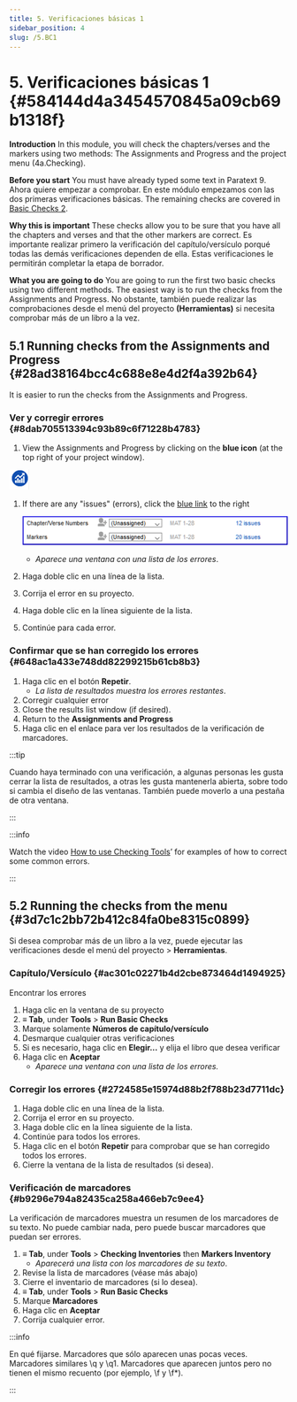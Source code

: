 ```yaml
---
title: 5. Verificaciones básicas 1
sidebar_position: 4
slug: /5.BC1
---
```




# 5. Verificaciones básicas 1 {#584144d4a3454570845a09cb69b1318f}


**Introduction**  In this module, you will check the chapters/verses and the markers using two methods: The Assignments and Progress and the project menu (4a.Checking).


**Before you start**  You must have already typed some text in Paratext 9. Ahora quiere empezar a comprobar. En este módulo empezamos con las dos primeras verificaciones básicas. The remaining checks are covered in [Basic Checks 2](/12.BC2).


**Why this is important**  These checks allow you to be sure that you have all the chapters and verses and that the other markers are correct. Es importante realizar primero la verificación del capítulo/versículo porqué todas las demás verificaciones dependen de ella. Estas verificaciones le permitirán completar la etapa de borrador.


**What you are going to do**  You are going to run the first two basic checks using two different methods. The easiest way is to run the checks from the Assignments and Progress. No obstante, también puede realizar las comprobaciones desde el menú del proyecto **(Herramientas)** si necesita comprobar más de un libro a la vez.


## 5.1 Running checks from the Assignments and Progress {#28ad38164bcc4c688e8e4d2f4a392b64}


It is easier to run the checks from the Assignments and Progress.


### **Ver y corregir errores** {#8dab705513394c93b89c6f71228b4783}


<div class='notion-row'>
<div class='notion-column' style={{width: 'calc((100% - (min(32px, 4vw) * 1)) * 0.5)'}}>

1. View the Assignments and Progress by clicking on the **blue icon** (at the top right of your project window).

</div><div className='notion-spacer'></div>

<div class='notion-column' style={{width: 'calc((100% - (min(32px, 4vw) * 1)) * 0.5)'}}>

![](./1327675855.png)

</div><div className='notion-spacer'></div>
</div>

1. If there are any "issues" (errors), click the <u>blue link</u> to the right

    ![](./1439418375.png)

    - _Aparece una ventana con una lista de los errores_.
1. Haga doble clic en una línea de la lista.
1. Corrija el error en su proyecto.
1. Haga doble clic en la línea siguiente de la lista.
1. Continúe para cada error.

### **Confirmar que se han corregido los errores** {#648ac1a433e748dd82299215b61cb8b3}

1. Haga clic en el botón **Repetir**.
    - _La lista de resultados muestra los errores restantes_.
1. Corregir cualquier error
1. Close the results list window (if desired).
1. Return to the **Assignments and Progress**
1. Haga clic en el enlace para ver los resultados de la verificación de marcadores.

:::tip

Cuando haya terminado con una verificación, a algunas personas les gusta cerrar la lista de resultados, a otras les gusta mantenerla abierta, sobre todo si cambia el diseño de las ventanas. También puede moverlo a una pestaña de otra ventana.

:::




:::info

Watch the video  [How to use Checking Tools](https://vimeo.com/127298551)’ for examples of how to correct some common errors.

:::




## 5.2 Running the checks from the menu {#3d7c1c2bb72b412c84fa0be8315c0899}


Si desea comprobar más de un libro a la vez, puede ejecutar las verificaciones desde el menú del proyecto \> **Herramientas**.


### Capítulo/Versículo {#ac301c02271b4d2cbe873464d1494925}


Encontrar los errores

1. Haga clic en la ventana de su proyecto
1. **≡ Tab**, under **Tools** &gt; **Run Basic Checks**
1. Marque solamente **Números de capítulo/versículo**
1. Desmarque cualquier otras verificaciones
1. Si es necesario, haga clic en **Elegir…** y elija el libro que desea verificar
1. Haga clic en **Aceptar**
    - _Aparece una ventana con una lista de los errores._

### Corregir los errores {#2724585e15974d88b2f788b23d7711dc}

1. Haga doble clic en una línea de la lista.
1. Corrija el error en su proyecto.
1. Haga doble clic en la línea siguiente de la lista.
1. Continúe para todos los errores.
1. Haga clic en el botón **Repetir** para comprobar que se han corregido todos los errores.
1. Cierre la ventana de la lista de resultados (si desea).

### Verificación de marcadores {#b9296e794a82435ca258a466eb7c9ee4}


La verificación de marcadores muestra un resumen de los marcadores de su texto. No puede cambiar nada, pero puede buscar marcadores que puedan ser errores.

1. **≡ Tab**, under **Tools** &gt; **Checking Inventories** then **Markers Inventory**
    - _Aparecerá una lista con los marcadores de su texto_.
1. Revise la lista de marcadores (véase más abajo)
1. Cierre el inventario de marcadores (si lo desea).
1. **≡ Tab**, under **Tools** &gt; **Run Basic Checks**
1. Marque **Marcadores**
1. Haga clic en **Aceptar**
1. Corrija cualquier error.

:::info

En qué fijarse. Marcadores que sólo aparecen unas pocas veces. Marcadores similares \q y \q1. Marcadores que aparecen juntos pero no tienen el mismo recuento (por ejemplo, \f y \f*).

:::



